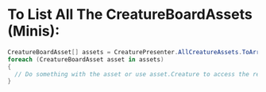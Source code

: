 # To List All The CreatureBoardAssets (Minis):

````C#
CreatureBoardAsset[] assets = CreaturePresenter.AllCreatureAssets.ToArray();
foreach (CreatureBoardAsset asset in assets)
{
  // Do something with the asset or use asset.Creature to access the related creature information
}
````
